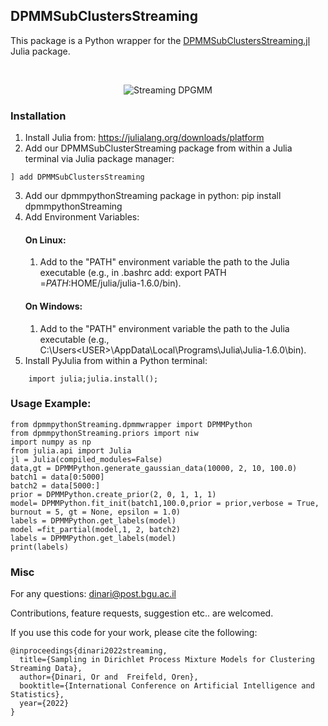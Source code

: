 ## DPMMSubClustersStreaming

This package is a Python wrapper for the [DPMMSubClustersStreaming.jl](https://github.com/BGU-CS-VIL/DPMMSubClustersStreaming.jl) Julia package.<br>

<br>
<p align="center">
<img src="appended.gif" alt="Streaming DPGMM">
</p>


### Installation

1. Install Julia from: https://julialang.org/downloads/platform
2. Add our DPMMSubClusterStreaming package from within a Julia terminal via Julia package manager:
```
] add DPMMSubClustersStreaming
```
3. Add our dpmmpythonStreaming package in python: pip install dpmmpythonStreaming
4. Add Environment Variables:
	#### On Linux:
	1. Add to the "PATH" environment variable the path to the Julia executable (e.g., in .bashrc add: export PATH =$PATH:$HOME/julia/julia-1.6.0/bin).
	#### On Windows:
	1. Add to the "PATH" environment variable the path to the Julia executable (e.g., C:\Users\<USER>\AppData\Local\Programs\Julia\Julia-1.6.0\bin).
5. Install PyJulia from within a Python terminal:
```
	import julia;julia.install();
```

### Usage Example:

```
from dpmmpythonStreaming.dpmmwrapper import DPMMPython
from dpmmpythonStreaming.priors import niw
import numpy as np
from julia.api import Julia
jl = Julia(compiled_modules=False)
data,gt = DPMMPython.generate_gaussian_data(10000, 2, 10, 100.0)
batch1 = data[0:5000]
batch2 = data[5000:]
prior = DPMMPython.create_prior(2, 0, 1, 1, 1)
model= DPMMPython.fit_init(batch1,100.0,prior = prior,verbose = True, burnout = 5, gt = None, epsilon = 1.0)
labels = DPMMPython.get_labels(model)
model =fit_partial(model,1, 2, batch2)
labels = DPMMPython.get_labels(model)
print(labels)
```
### Misc

For any questions: dinari@post.bgu.ac.il

Contributions, feature requests, suggestion etc.. are welcomed.

If you use this code for your work, please cite the following:

```
@inproceedings{dinari2022streaming,
  title={Sampling in Dirichlet Process Mixture Models for Clustering Streaming Data},
  author={Dinari, Or and  Freifeld, Oren},
  booktitle={International Conference on Artificial Intelligence and Statistics},
  year={2022}
}
```
